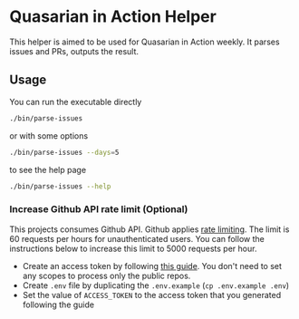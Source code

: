 # Quasarian in Action Helper

This helper is aimed to be used for Quasarian in Action weekly. It parses issues and PRs, outputs the result.

## Usage

You can run the executable directly
```bash
./bin/parse-issues
```
or with some options
```bash
./bin/parse-issues --days=5
```
to see the help page
```bash
./bin/parse-issues --help
```

### Increase Github API rate limit (Optional)
This projects consumes Github API. Github applies [rate limiting](https://developer.github.com/v3/#rate-limiting). The limit is 60 requests per hours for unauthenticated users. You can follow the instructions below to increase this limit to 5000 requests per hour.

 - Create an access token by following [this guide](https://help.github.com/en/github/authenticating-to-github/creating-a-personal-access-token-for-the-command-line). You don't need to set any scopes to process only the public repos.
 - Create `.env` file by duplicating the `.env.example` (`cp .env.example .env`)
 - Set the value of `ACCESS_TOKEN` to the access token that you generated following the guide
